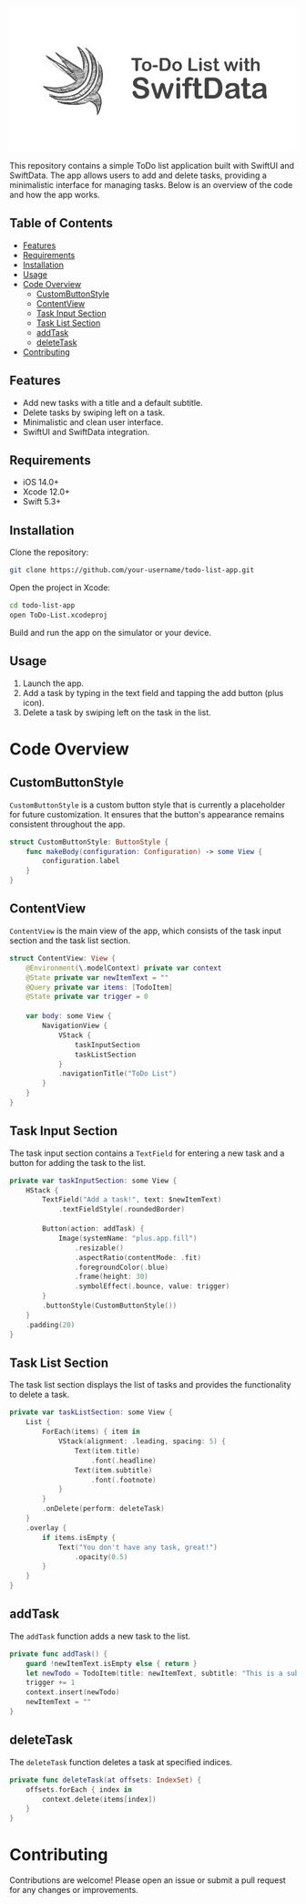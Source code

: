 ![Thumbnail](SwiftData-todo.png)

This repository contains a simple ToDo list application built with SwiftUI and SwiftData. The app allows users to add and delete tasks, providing a minimalistic interface for managing tasks. Below is an overview of the code and how the app works.

## Table of Contents

- [Features](#features)
- [Requirements](#requirements)
- [Installation](#installation)
- [Usage](#usage)
- [Code Overview](#code-overview)
  - [CustomButtonStyle](#custombuttonstyle)
  - [ContentView](#contentview)
  - [Task Input Section](#task-input-section)
  - [Task List Section](#task-list-section)
  - [addTask](#addtask)
  - [deleteTask](#deletetask)
- [Contributing](#contributing)

## Features

- Add new tasks with a title and a default subtitle.
- Delete tasks by swiping left on a task.
- Minimalistic and clean user interface.
- SwiftUI and SwiftData integration.

## Requirements

- iOS 14.0+
- Xcode 12.0+
- Swift 5.3+

## Installation

Clone the repository:

```bash
git clone https://github.com/your-username/todo-list-app.git
```

Open the project in Xcode:

```bash
cd todo-list-app
open ToDo-List.xcodeproj
```

Build and run the app on the simulator or your device.

## Usage

1. Launch the app.
2. Add a task by typing in the text field and tapping the add button (plus icon).
3. Delete a task by swiping left on the task in the list.

# Code Overview

## CustomButtonStyle
`CustomButtonStyle` is a custom button style that is currently a placeholder for future customization. It ensures that the button's appearance remains consistent throughout the app.

```swift
struct CustomButtonStyle: ButtonStyle {
    func makeBody(configuration: Configuration) -> some View {
        configuration.label
    }
}
```

## ContentView
`ContentView` is the main view of the app, which consists of the task input section and the task list section.

```swift
struct ContentView: View {
    @Environment(\.modelContext) private var context
    @State private var newItemText = ""
    @Query private var items: [TodoItem]
    @State private var trigger = 0

    var body: some View {
        NavigationView {
            VStack {
                taskInputSection
                taskListSection
            }
            .navigationTitle("ToDo List")
        }
    }
}
```

## Task Input Section
The task input section contains a `TextField` for entering a new task and a button for adding the task to the list.

```swift
private var taskInputSection: some View {
    HStack {
        TextField("Add a task!", text: $newItemText)
            .textFieldStyle(.roundedBorder)

        Button(action: addTask) {
            Image(systemName: "plus.app.fill")
                .resizable()
                .aspectRatio(contentMode: .fit)
                .foregroundColor(.blue)
                .frame(height: 30)
                .symbolEffect(.bounce, value: trigger)
        }
        .buttonStyle(CustomButtonStyle())
    }
    .padding(20)
}
```

## Task List Section
The task list section displays the list of tasks and provides the functionality to delete a task.

```swift
private var taskListSection: some View {
    List {
        ForEach(items) { item in
            VStack(alignment: .leading, spacing: 5) {
                Text(item.title)
                    .font(.headline)
                Text(item.subtitle)
                    .font(.footnote)
            }
        }
        .onDelete(perform: deleteTask)
    }
    .overlay {
        if items.isEmpty {
            Text("You don't have any task, great!")
                .opacity(0.5)
        }
    }
}
```

## addTask
The `addTask` function adds a new task to the list.

```swift
private func addTask() {
    guard !newItemText.isEmpty else { return }
    let newTodo = TodoItem(title: newItemText, subtitle: "This is a subtitle.")
    trigger += 1
    context.insert(newTodo)
    newItemText = ""
}
```

## deleteTask
The `deleteTask` function deletes a task at specified indices.

```swift
private func deleteTask(at offsets: IndexSet) {
    offsets.forEach { index in
        context.delete(items[index])
    }
}
```

# Contributing
Contributions are welcome! Please open an issue or submit a pull request for any changes or improvements.

